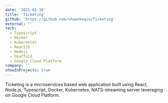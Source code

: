 ```yaml
---
date: '2021-01-10'
title: 'Ticketing'
github: 'https://github.com/shawnkeqin/Ticketing'
external: ''
tech:
  - Typescript
  - Docker
  - Kubernetes
  - ReactJS
  - Nodejs
  - Skaffold
  - Google Cloud Platform
company: ''
showInProjects: true
---
```


Ticketing is a microservices based web application built using React, Node.js, Typescript, Docker, Kubernetes, NATS-streaming server leveraging on Google Cloud Platform.

